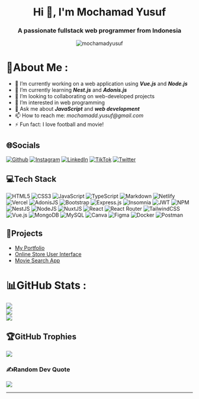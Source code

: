 # <h1 align="center">Hi 👋, I'm Mochamad Yusuf</h1>
### <h3 align="center">A passionate fullstack web programmer from Indonesia</h3>

<p align="center"> <img src="https://komarev.com/ghpvc/?username=mochamadyusuf&label=Profile%20views&color=0e75b6&style=flat" alt="mochamadyusuf" /> </p>

# 💫About Me :
- 🔭 I’m currently working on a web application using **_Vue.js_** and **_Node.js_**
- 🌱 I’m currently learning **_Nest.js_** and **_Adonis.js_**
- 👯 I’m looking to collaborating on web-developed projects
- 👀 I’m interested in web programming
- 💬 Ask me about **_JavaScript_** and **_web development_**
- 📫 How to reach me: _mochamadd.yusuf@gmail.com_
- ⚡ Fun fact: I love football and movie!

## 🌐Socials
[![Github](https://img.shields.io/badge/Github-%23000000.svg?logo=Github&logoColor=white)](https://github.com/mochamadyusuf) [![Instagram](https://img.shields.io/badge/Instagram-%23E4405F.svg?logo=Instagram&logoColor=white)](https://instagram.com/mchdysf) [![LinkedIn](https://img.shields.io/badge/LinkedIn-%230077B5.svg?logo=linkedin&logoColor=white)](https://linkedin.com/in/mochamadyusuf) [![TikTok](https://img.shields.io/badge/TikTok-%23000000.svg?logo=TikTok&logoColor=white)](https://tiktok.com/@mchdysf) [![Twitter](https://img.shields.io/badge/Twitter-%231DA1F2.svg?logo=Twitter&logoColor=white)](https://twitter.com/mchdysf) 

## 💻Tech Stack
![HTML5](https://img.shields.io/badge/html5-%23E34F26.svg?style=plastic&logo=html5&logoColor=white) ![CSS3](https://img.shields.io/badge/css3-%231572B6.svg?style=plastic&logo=css3&logoColor=white) ![JavaScript](https://img.shields.io/badge/javascript-%23323330.svg?style=plastic&logo=javascript&logoColor=%23F7DF1E) ![TypeScript](https://img.shields.io/badge/typescript-%23007ACC.svg?style=plastic&logo=typescript&logoColor=white) ![Markdown](https://img.shields.io/badge/markdown-%23000000.svg?style=plastic&logo=markdown&logoColor=white) ![Netlify](https://img.shields.io/badge/netlify-%23000000.svg?style=plastic&logo=netlify&logoColor=#00C7B7) ![Vercel](https://img.shields.io/badge/vercel-%23000000.svg?style=plastic&logo=vercel&logoColor=white) ![AdonisJS](https://img.shields.io/badge/adonisjs-%23220052.svg?style=plastic&logo=adonisjs&logoColor=white) ![Bootstrap](https://img.shields.io/badge/bootstrap-%23563D7C.svg?style=plastic&logo=bootstrap&logoColor=white) ![Express.js](https://img.shields.io/badge/express.js-%23404d59.svg?style=plastic&logo=express&logoColor=%2361DAFB) ![Insomnia](https://img.shields.io/badge/Insomnia-black?style=plastic&logo=insomnia&logoColor=5849BE) ![JWT](https://img.shields.io/badge/JWT-black?style=plastic&logo=JSON%20web%20tokens) ![NPM](https://img.shields.io/badge/NPM-%23000000.svg?style=plastic&logo=npm&logoColor=white) ![NestJS](https://img.shields.io/badge/nestjs-%23E0234E.svg?style=plastic&logo=nestjs&logoColor=white) ![NodeJS](https://img.shields.io/badge/node.js-6DA55F?style=plastic&logo=node.js&logoColor=white) ![NuxtJS](https://img.shields.io/badge/Nuxt-black?style=plastic&logo=nuxt.js&logoColor=white) ![React](https://img.shields.io/badge/react-%2320232a.svg?style=plastic&logo=react&logoColor=%2361DAFB) ![React Router](https://img.shields.io/badge/React_Router-CA4245?style=plastic&logo=react-router&logoColor=white) ![TailwindCSS](https://img.shields.io/badge/tailwindcss-%2338B2AC.svg?style=plastic&logo=tailwind-css&logoColor=white) ![Vue.js](https://img.shields.io/badge/vuejs-%2335495e.svg?style=plastic&logo=vuedotjs&logoColor=%234FC08D) ![MongoDB](https://img.shields.io/badge/MongoDB-%234ea94b.svg?style=plastic&logo=mongodb&logoColor=white) ![MySQL](https://img.shields.io/badge/mysql-%2300f.svg?style=plastic&logo=mysql&logoColor=white) ![Canva](https://img.shields.io/badge/Canva-%2300C4CC.svg?style=plastic&logo=Canva&logoColor=white) 	![Figma](https://img.shields.io/badge/figma-%23F24E1E.svg?style=plastic&logo=figma&logoColor=white) ![Docker](https://img.shields.io/badge/docker-%230db7ed.svg?style=plastic&logo=docker&logoColor=white) ![Postman](https://img.shields.io/badge/Postman-FF6C37?style=plastic&logo=postman&logoColor=white)

## 🎯Projects
- [My Portfolio](https://mochamadyusuf.vercel.app)
- [Online Store User Interface](https://mochamadyusuf.github.io)
- [Movie Search App](https://movie-app-mochamad-yusuf.web.app)

# 📊GitHub Stats :
![](https://github-readme-stats.vercel.app/api?username=mochamadyusuf&theme=yeblu&hide_border=false&include_all_commits=true&count_private=false)<br/>
![](https://github-readme-streak-stats.herokuapp.com/?user=mochamadyusuf&theme=yeblu&hide_border=false)<br/>
![](https://github-readme-stats.vercel.app/api/top-langs/?username=mochamadyusuf&theme=yeblu&hide_border=false&include_all_commits=true&count_private=false&layout=compact)

## 🏆GitHub Trophies
![](https://github-trophies.vercel.app/?username=mochamadyusuf&theme=radical&no-frame=false&no-bg=false&margin-w=4)

### ✍️Random Dev Quote
![](https://quotes-github-readme.vercel.app/api?type=horizontal&theme=radical)



---
